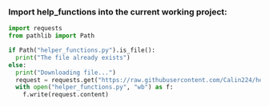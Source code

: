 ### Import help_functions into the current working project:

```python
import requests
from pathlib import Path

if Path("helper_functions.py").is_file():
  print("The file already exists")
else:
  print("Downloading file...")
  request = requests.get("https://raw.githubusercontent.com/Calin224/help_functions_machine_learning/refs/heads/main/helper_functions.py")
  with open("helper_functions.py", "wb") as f:
    f.write(request.content)
```
